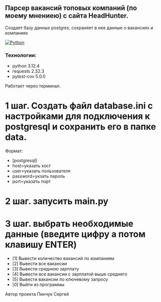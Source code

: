 ## Парсер вакансий  топовых компаний (по моему мнениею) с сайта HeadHunter.
Создает базу данных postgres, сохраняет в нее данные о вакансиях и компаниях

[![Python](https://img.shields.io/badge/-Python-464646?style=flat-square&logo=Python)](https://www.python.org/)

### Технологии:
- python 3.12.4
- requests 2.32.3
- pytest-cov 5.0.0

Работает через терминал.

 # 1 шаг. Создать файл database.ini с настройками для подключения к postgresql и сохранить его в папке data.

Формат:
- [postgresql]
- host=указать хост
- user=указать пользователя
- password=укзать пароль
- port=указать порт

# 2 шаг. запусить main.py 

# 3 шаг. выбрать необходимые данные (введите цифру а потом клавишу ENTER) 

- [1] Вывести количество вакансий по компаниям
- [2] Вывести все вакансии
- [3] Вывести среднюю зарплату
- [4] Вывести все вакансии с зарплатой выше среднего
- [5] Вывести вакансии по ключевому запросу
- [0] Выйти из программы



Автор проекта Пинчук Сергей
